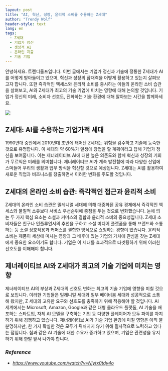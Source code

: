 ```yaml
---
layout: post
title: "AI, 혁신, 성장, 윤리적 소비를 수용하는 Z세대"
author: "Trendy Wolf"
header-style: text
lang: en
tags:
  - Z세대
  - 기업가 정신
  - 생성적 AI
  - 온라인 지출
  - 기술 기업
---
```


안녕하세요. 트렌디울프입니다. 이번 글에서는 기업가 정신과 기술에 정통한 Z세대가 AI를 어떻게 받아들이고 있으며, 혁신과 성장의 잠재력을 어떻게 활용하고 있는지 살펴보고자 합니다. 또한 즉각적인 액세스와 윤리적 소비를 중시하는 이들의 온라인 소비 습관을 살펴보고, AI와 Z세대가 최고의 기술 기업에 미치는 영향에 대해 논의할 것입니다. 기업가 정신의 미래, 소비자 선호도, 진화하는 기술 환경에 대해 알아보는 시간을 함께하세요.

<img
    src="https://i.ytimg.com/vi/Njytx0tdy4o/hqdefault.jpg"
/>


## Z세대: AI를 수용하는 기업가적 세대
1990년대 중반에서 2010년대 초반에 태어난 Z세대는 위험을 감수하고 기술에 능숙한 것으로 유명합니다. 이 세대의 약 60%가 일생에 창업을 할 계획이라고 답해 기업가 정신을 보여줍니다. 이는 제너레이티브 AI에 대한 높은 의존도와 함께 혁신과 성장의 기회가 무르익은 미래를 의미합니다. 제너레이티브 AI가 계속 발전함에 따라 다양한 산업에 스며들어 우리의 생활과 업무 방식을 혁신할 것으로 예상됩니다. Z세대는 AI를 활용하여 새로운 직업과 비즈니스를 창출하면서 이러한 변화를 주도할 것입니다.

## Z세대의 온라인 소비 습관: 즉각적인 접근과 윤리적 소비
Z세대의 온라인 소비 습관은 밀레니얼 세대에 의해 대중화된 공유 경제에서 즉각적인 액세스와 물질적 소유보다 서비스 우선순위에 중점을 두는 것으로 변화했습니다. 눈에 띄는 두 가지 핵심 요소는 소셜과 커머스의 결합과 윤리적 소비의 중요성입니다. Z세대 소비자들은 친구나 인플루언서의 추천을 구하고 소셜 미디어 플랫폼을 통해 브랜드와 소통하는 등 소셜 상호작용과 커머스를 결합한 방식으로 쇼핑하는 경향이 있습니다. 윤리적 소비는 제품이 세상에 미치는 영향과 그 배후에 있는 기업의 가치에 관심을 갖는 Z세대에게 중요한 요소이기도 합니다. 기업은 이 세대를 효과적으로 타겟팅하기 위해 이러한 선호도를 이해해야 합니다.

## 제너레이티브 AI와 Z세대가 최고의 기술 기업에 미치는 영향
제너레이티브 AI의 부상과 Z세대의 선호도 변화는 최고의 기술 기업에 영향을 미칠 것으로 보입니다. 이러한 기업들은 밀레니얼 세대와 일부 베이비붐 세대와 성공적으로 소통해 왔지만, Z 세대의 고유한 요구와 선호도를 충족하기 위해 적응해야 할 것입니다. AI 세계에서는 Microsoft, Amazon, Google과 같은 대형 클라우드 플랫폼, AI 기술을 배포하는 스타트업, 자체 AI 모델을 구축하는 기업 등 다양한 플레이어가 모두 파이를 차지하기 위해 경쟁하고 있습니다. 제너레이티브 AI가 기술 기업 환경에 미칠 영향은 아직 불분명하지만, 한 가지 확실한 것은 모두가 뒤처지지 않기 위해 필사적으로 노력하고 있다는 점입니다. 칩과 같은 AI 기술에 대한 수요가 증가하고 있으며, 기업은 관련성을 유지하기 위해 한발 앞서 나가야 합니다.


### _Reference_
- _https://www.youtube.com/watch?v=Njytx0tdy4o_

